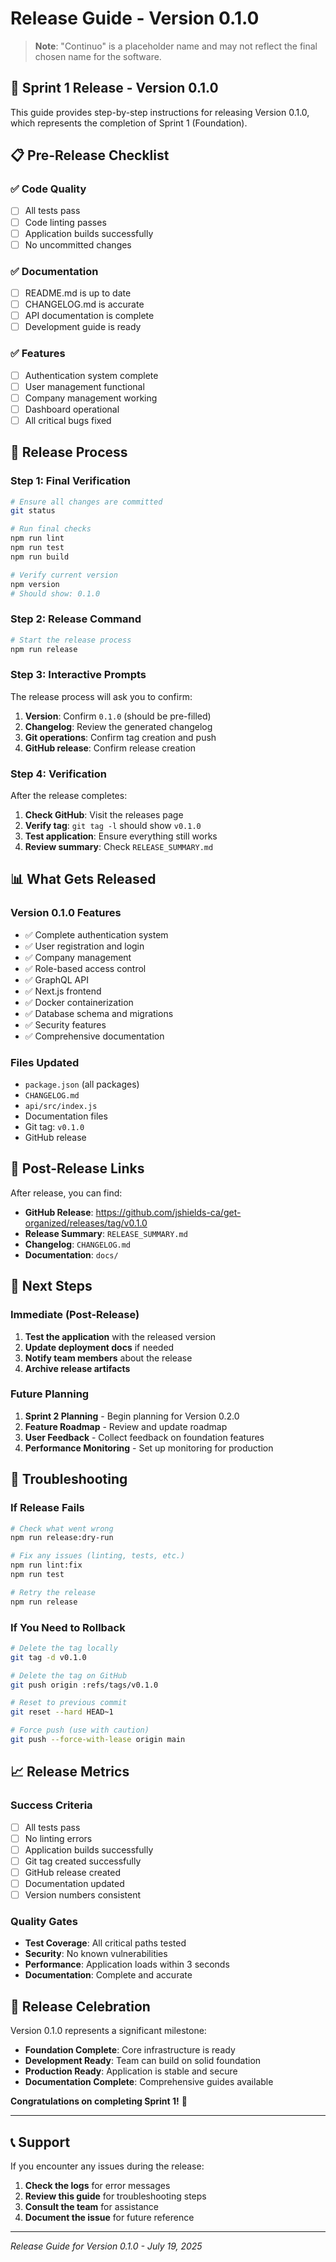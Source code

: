 # Release Guide - Version 0.1.0

> **Note**: "Continuo" is a placeholder name and may not reflect the final chosen name for the software.

## 🎯 Sprint 1 Release - Version 0.1.0

This guide provides step-by-step instructions for releasing Version 0.1.0, which represents the completion of Sprint 1 (Foundation).

## 📋 Pre-Release Checklist

### ✅ Code Quality
- [ ] All tests pass
- [ ] Code linting passes
- [ ] Application builds successfully
- [ ] No uncommitted changes

### ✅ Documentation
- [ ] README.md is up to date
- [ ] CHANGELOG.md is accurate
- [ ] API documentation is complete
- [ ] Development guide is ready

### ✅ Features
- [ ] Authentication system complete
- [ ] User management functional
- [ ] Company management working
- [ ] Dashboard operational
- [ ] All critical bugs fixed

## 🚀 Release Process

### Step 1: Final Verification
```bash
# Ensure all changes are committed
git status

# Run final checks
npm run lint
npm run test
npm run build

# Verify current version
npm version
# Should show: 0.1.0
```

### Step 2: Release Command
```bash
# Start the release process
npm run release
```

### Step 3: Interactive Prompts
The release process will ask you to confirm:

1. **Version**: Confirm `0.1.0` (should be pre-filled)
2. **Changelog**: Review the generated changelog
3. **Git operations**: Confirm tag creation and push
4. **GitHub release**: Confirm release creation

### Step 4: Verification
After the release completes:

1. **Check GitHub**: Visit the releases page
2. **Verify tag**: `git tag -l` should show `v0.1.0`
3. **Test application**: Ensure everything still works
4. **Review summary**: Check `RELEASE_SUMMARY.md`

## 📊 What Gets Released

### Version 0.1.0 Features
- ✅ Complete authentication system
- ✅ User registration and login
- ✅ Company management
- ✅ Role-based access control
- ✅ GraphQL API
- ✅ Next.js frontend
- ✅ Docker containerization
- ✅ Database schema and migrations
- ✅ Security features
- ✅ Comprehensive documentation

### Files Updated
- `package.json` (all packages)
- `CHANGELOG.md`
- `api/src/index.js`
- Documentation files
- Git tag: `v0.1.0`
- GitHub release

## 🔗 Post-Release Links

After release, you can find:

- **GitHub Release**: https://github.com/jshields-ca/get-organized/releases/tag/v0.1.0
- **Release Summary**: `RELEASE_SUMMARY.md`
- **Changelog**: `CHANGELOG.md`
- **Documentation**: `docs/`

## 🎯 Next Steps

### Immediate (Post-Release)
1. **Test the application** with the released version
2. **Update deployment docs** if needed
3. **Notify team members** about the release
4. **Archive release artifacts**

### Future Planning
1. **Sprint 2 Planning** - Begin planning for Version 0.2.0
2. **Feature Roadmap** - Review and update roadmap
3. **User Feedback** - Collect feedback on foundation features
4. **Performance Monitoring** - Set up monitoring for production

## 🐛 Troubleshooting

### If Release Fails
```bash
# Check what went wrong
npm run release:dry-run

# Fix any issues (linting, tests, etc.)
npm run lint:fix
npm run test

# Retry the release
npm run release
```

### If You Need to Rollback
```bash
# Delete the tag locally
git tag -d v0.1.0

# Delete the tag on GitHub
git push origin :refs/tags/v0.1.0

# Reset to previous commit
git reset --hard HEAD~1

# Force push (use with caution)
git push --force-with-lease origin main
```

## 📈 Release Metrics

### Success Criteria
- [ ] All tests pass
- [ ] No linting errors
- [ ] Application builds successfully
- [ ] Git tag created successfully
- [ ] GitHub release created
- [ ] Documentation updated
- [ ] Version numbers consistent

### Quality Gates
- **Test Coverage**: All critical paths tested
- **Security**: No known vulnerabilities
- **Performance**: Application loads within 3 seconds
- **Documentation**: Complete and accurate

## 🎊 Release Celebration

Version 0.1.0 represents a significant milestone:

- **Foundation Complete**: Core infrastructure is ready
- **Development Ready**: Team can build on solid foundation
- **Production Ready**: Application is stable and secure
- **Documentation Complete**: Comprehensive guides available

**Congratulations on completing Sprint 1!** 🎉

---

## 📞 Support

If you encounter any issues during the release:

1. **Check the logs** for error messages
2. **Review this guide** for troubleshooting steps
3. **Consult the team** for assistance
4. **Document the issue** for future reference

---

*Release Guide for Version 0.1.0 - July 19, 2025* 